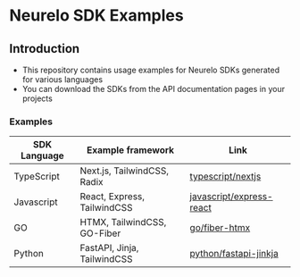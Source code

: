 # Neurelo SDK Examples

## Introduction

- This repository contains usage examples for Neurelo SDKs generated for various languages
- You can download the SDKs from the API documentation pages in your projects

### Examples

| SDK Language | Example framework           | Link                                                   |
| ------------ | --------------------------- | ------------------------------------------------------ |
| TypeScript   | Next.js, TailwindCSS, Radix | [typescript/nextjs](/typescript/nextjs)               |
| Javascript   | React, Express, TailwindCSS | [javascript/express-react](/javascript/express-react) |
| GO           | HTMX, TailwindCSS, GO-Fiber | [go/fiber-htmx](/go/fiber-htmx)                       |
| Python       | FastAPI, Jinja, TailwindCSS | [python/fastapi-jinkja](/python/fastapi-jinja)        |
